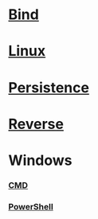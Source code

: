 # [Bind](Bind/README.md)
# [Linux](Linux/README.md)
# [Persistence](Persistence/README.md)
# [Reverse](Reverse/README.md)
# Windows
### [CMD](Windows/CMD/README.md)
### [PowerShell](Windows/PowerShell/README.md)